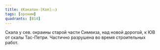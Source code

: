 ```yaml
---
title: ⦗Какалан-[Кая]⒯⦘
tags: [ороним]
quadrants: [В14]
---
```


Скала у сев. окраины старой части Симеиза, над новой дорогой, к ЮВ от скалы
Тас-Петри. Частично разрушена во время строительных работ.
